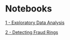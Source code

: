 # Notebooks

[1 - Exploratory Data Analysis](https://github.com/umitkaanusta/FraudRingDetection-TrustNetworks-Trying-New-Approach/blob/main/sna_bitcoin_otc/notebooks/1_EDA.ipynb)

[2 - Detecting Fraud Rings](https://github.com/umitkaanusta/FraudRingDetection-TrustNetworks-Trying-New-Approach/blob/main/sna_bitcoin_otc/notebooks/2_Detecting_Fraud_Rings.ipynb)